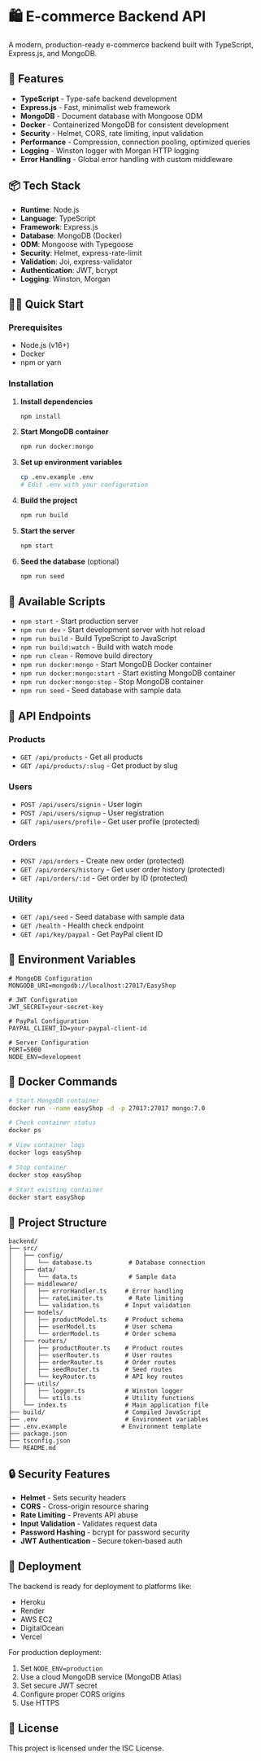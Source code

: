 # 🛍️ E-commerce Backend API

A modern, production-ready e-commerce backend built with TypeScript, Express.js, and MongoDB.

## 🚀 Features

- **TypeScript** - Type-safe backend development
- **Express.js** - Fast, minimalist web framework
- **MongoDB** - Document database with Mongoose ODM
- **Docker** - Containerized MongoDB for consistent development
- **Security** - Helmet, CORS, rate limiting, input validation
- **Performance** - Compression, connection pooling, optimized queries
- **Logging** - Winston logger with Morgan HTTP logging
- **Error Handling** - Global error handling with custom middleware

## 📦 Tech Stack

- **Runtime**: Node.js
- **Language**: TypeScript
- **Framework**: Express.js
- **Database**: MongoDB (Docker)
- **ODM**: Mongoose with Typegoose
- **Security**: Helmet, express-rate-limit
- **Validation**: Joi, express-validator
- **Authentication**: JWT, bcrypt
- **Logging**: Winston, Morgan

## 🏃‍♂️ Quick Start

### Prerequisites
- Node.js (v16+)
- Docker
- npm or yarn

### Installation

1. **Install dependencies**
   ```bash
   npm install
   ```

2. **Start MongoDB container**
   ```bash
   npm run docker:mongo
   ```

3. **Set up environment variables**
   ```bash
   cp .env.example .env
   # Edit .env with your configuration
   ```

4. **Build the project**
   ```bash
   npm run build
   ```

5. **Start the server**
   ```bash
   npm start
   ```

6. **Seed the database** (optional)
   ```bash
   npm run seed
   ```

## 🔧 Available Scripts

- `npm start` - Start production server
- `npm run dev` - Start development server with hot reload
- `npm run build` - Build TypeScript to JavaScript
- `npm run build:watch` - Build with watch mode
- `npm run clean` - Remove build directory
- `npm run docker:mongo` - Start MongoDB Docker container
- `npm run docker:mongo:start` - Start existing MongoDB container
- `npm run docker:mongo:stop` - Stop MongoDB container
- `npm run seed` - Seed database with sample data

## 📡 API Endpoints

### Products
- `GET /api/products` - Get all products
- `GET /api/products/:slug` - Get product by slug

### Users
- `POST /api/users/signin` - User login
- `POST /api/users/signup` - User registration
- `GET /api/users/profile` - Get user profile (protected)

### Orders
- `POST /api/orders` - Create new order (protected)
- `GET /api/orders/history` - Get user order history (protected)
- `GET /api/orders/:id` - Get order by ID (protected)

### Utility
- `GET /api/seed` - Seed database with sample data
- `GET /health` - Health check endpoint
- `GET /api/key/paypal` - Get PayPal client ID

## 🔐 Environment Variables

```env
# MongoDB Configuration
MONGODB_URI=mongodb://localhost:27017/EasyShop

# JWT Configuration
JWT_SECRET=your-secret-key

# PayPal Configuration
PAYPAL_CLIENT_ID=your-paypal-client-id

# Server Configuration
PORT=5000
NODE_ENV=development
```

## 🐳 Docker Commands

```bash
# Start MongoDB container
docker run --name easyShop -d -p 27017:27017 mongo:7.0

# Check container status
docker ps

# View container logs
docker logs easyShop

# Stop container
docker stop easyShop

# Start existing container
docker start easyShop
```

## 📁 Project Structure

```
backend/
├── src/
│   ├── config/
│   │   └── database.ts          # Database connection
│   ├── data/
│   │   └── data.ts              # Sample data
│   ├── middleware/
│   │   ├── errorHandler.ts     # Error handling
│   │   ├── rateLimiter.ts       # Rate limiting
│   │   └── validation.ts       # Input validation
│   ├── models/
│   │   ├── productModel.ts     # Product schema
│   │   ├── userModel.ts        # User schema
│   │   └── orderModel.ts       # Order schema
│   ├── routers/
│   │   ├── productRouter.ts    # Product routes
│   │   ├── userRouter.ts       # User routes
│   │   ├── orderRouter.ts      # Order routes
│   │   ├── seedRouter.ts       # Seed routes
│   │   └── keyRouter.ts        # API key routes
│   ├── utils/
│   │   ├── logger.ts           # Winston logger
│   │   └── utils.ts            # Utility functions
│   └── index.ts                # Main application file
├── build/                      # Compiled JavaScript
├── .env                        # Environment variables
├── .env.example               # Environment template
├── package.json
├── tsconfig.json
└── README.md
```

## 🔒 Security Features

- **Helmet** - Sets security headers
- **CORS** - Cross-origin resource sharing
- **Rate Limiting** - Prevents API abuse
- **Input Validation** - Validates request data
- **Password Hashing** - bcrypt for password security
- **JWT Authentication** - Secure token-based auth

## 🚀 Deployment

The backend is ready for deployment to platforms like:
- Heroku
- Render
- AWS EC2
- DigitalOcean
- Vercel

For production deployment:
1. Set `NODE_ENV=production`
2. Use a cloud MongoDB service (MongoDB Atlas)
3. Set secure JWT secret
4. Configure proper CORS origins
5. Use HTTPS

## 📝 License

This project is licensed under the ISC License.
